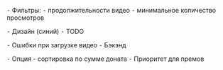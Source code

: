 ⁃	Фильтры:
⁃	продолжительности видео
⁃	минимальное количество просмотров

⁃	Дизайн (синий)
⁃	TODO

⁃	Ошибки при загрузке видео
⁃	Бэкэнд

⁃	Опция - сортировка по сумме доната
⁃	Приоритет для премов
